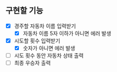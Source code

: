 ## 구현할 기능

- [x] 경주할 자동차 이름 입력받기
  - [x] 자동차 이름 5자 이하가 아니면 에러 발생
- [x] 시도할 횟수 입력받기
  - [x] 숫자가 아니면 에러 발생
- [ ] 시도 횟수 동안 자동차 상태 출력
- [ ] 최종 우승자 출력

